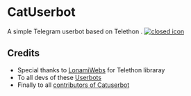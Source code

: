 # CatUserbot
A simple Telegram userbot based on Telethon .
[![closed icon](https://telegra.ph/file/b7dc845e3a48cde0d7bb1.jpg)](https://youtu.be/dQw4w9WgXcQ)



## Credits
   - Special thanks to [LonamiWebs](https://github.com/LonamiWebs/Telethon/) for Telethon libraray
   - To all devs of these [Userbots](https://github.com/sandy1709/catuserbot/tree/bugs#inspiration)
   - Finally to all [contributors of Catuserbot](https://github.com/sandy1709/catuserbot/graphs/contributors)
